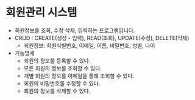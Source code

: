 
# 회원관리 시스템
- 회원정보를 조회, 수정 삭제, 입력하는 프로그램입니다.
- CRUD : CREATE(생성 - 입력), READ(조회), UPDATE(수정), DELETE(삭제)
  - 회원정보: 회원식별번호, 이메일, 이름, 비밀번호, 성별, 나이
- 기능명세
  - 회원의 정보를 등록할 수 있다.
  - 모든 회원의 정보를 조회할 수 있다.
  - 개별 회원의 정보를 이메일을 통해 조회할 수 있다.
  - 회원의 비밀번호를 수정할 수 있다.
  - 회원의 정보를 삭제할 수 있다.